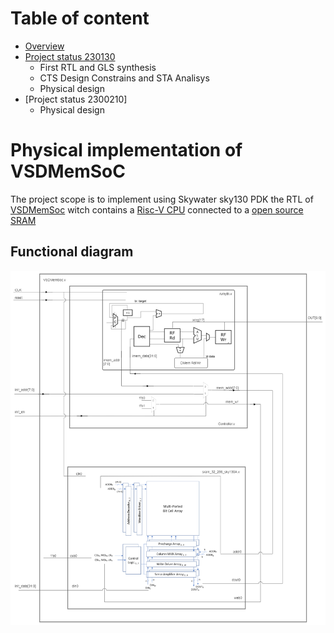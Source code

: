 # Table of content  
+ [Overview](#functional-diagram)
+ [Project status 230130](https://github.com/MihaiHMO/VSDhdp/blob/main/vsdmemsoc_prj/Status_230130.md)
	+ First RTL and GLS synthesis  
	+ CTS Design Constrains and STA Analisys
	+ Physical design
+ [Project status 2300210]
	+ Physical design 


# Physical implementation of VSDMemSoC

The project scope is to implement using Skywater sky130 PDK the RTL of [VSDMemSoc](https://github.com/vsdip/VSDMemSoC) witch contains a [Risc-V CPU](https://github.com/RISCV-MYTH-WORKSHOP/riscv_myth_workshop_nov22-MihaiHMO/settings) connected to a [open source SRAM](https://github.com/vsdip/vsdsram_sky130)  

## Functional diagram   
![SoC Diagram](Imgs/SoC_struct.png)  

